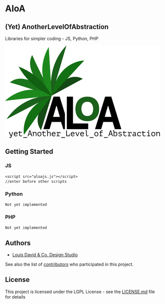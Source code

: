 # AloA

## (Yet) AnotherLevelOfAbstraction
Libraries for simpler coding - JS, Python, PHP

<img src="https://github.com/ldco/AloA/blob/master/aloaLogo.png"  height="300">

##

## Getting Started

### JS
    <script src="aloajs.js"></script>
    //enter before other scripts
    
### Python
    Not yet implemented

### PHP
    Not yet implemented

## Authors

* [Louis David & Co. Design Studio](https://ldcodesign.com)

See also the list of [contributors](https://github.com/your/project/contributors) who participated in this project.

## License

This project is licensed under the LGPL License - see the [LICENSE.md](LICENSE.md) file for details





